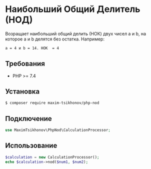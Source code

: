 # Наибольший Общий Делитель (НОД)

Возращает наибольший общий делить (НОК) двух чисел a и b, на которое a и b делятся без остатка.  Например:
```bash
a = 4 и b = 14. НОК  = 4
```

## Требования

- PHP >= 7.4

## Установка

```bash
$ composer require maxim-tsikhonov/php-nod
```

## Подключение

```php
use MaximTsikhonov\PhpNod\CalculationProcessor;
```

## Использование 

```php
$calculation = new CalculationProcessor();
echo $calculation->nod($num1, $num2);
```